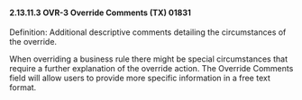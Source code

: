 #### 2.13.11.3 OVR-3 Override Comments (TX) 01831

Definition: Additional descriptive comments detailing the circumstances of the override.

When overriding a business rule there might be special circumstances that require a further explanation of the override action. The Override Comments field will allow users to provide more specific information in a free text format.
